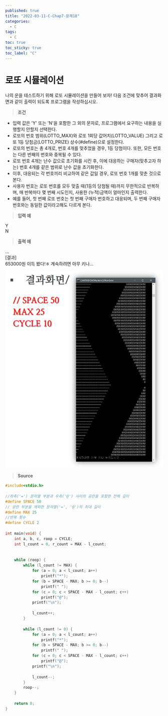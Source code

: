 ```yaml
---
published: true
title: "2022-03-11-C-Chap7-문제18"
categories:
  - C
tags:
  - C
toc: true
toc_sticky: true
toc_label: "C"
---
```


# 로또 시뮬레이션

나의 운을 테스트하기 위해 로또 시뮬레이션을 만들어 보자! 다음 조건에 맞추어 결과화면과 같이 출력이 되도록 프로그램을 작성하십시오.

> **조건**

- 입력 값은 'Y' 또는 'N'을 포함한 그 외의 문자로, 프로그램에서 요구하는 내용을 실행할지 안할지 선택한다.
- 로또의 번호 범위(LOTTO_MAX)와 로또 1회당 값어치(LOTTO_VALUE) 그리고 로또 1등 당첨금(LOTTO_PRIZE) 상수(#define)으로 설정한다.
- 로또의 번호는 총 4개로, 번호 4개를 맞추었을 경우, 1등 당첨이다. 또한, 모든 번호는 다른 번째의 번호와 중복될 수 있다.
- 로또 번호 4개는 난수 값으로 초기화를 시킨 후, 이에 대응하는 구매자(맞추고자 하는) 번호 4개를 같은 범위로 난수 값을 초기화한다.
- 이후, 대응되는 각 번호끼리 비교하여 같은 값일 경우, 로또 번호 1개를 맞춘 것으로 본다.
- 사용자 번호는 로또 번호를 모두 맞출 때(1등의 당첨될 때)까지 무한적으로 반복하며, 매 반복마다 몇 번째 시도인지, 사용한 (누적)금액이 얼마인지 출력한다.
- 예를 들어, 첫 번째 로또 번호는 첫 번째 구매자 번호하고 대응되며, 두 번째 구매자 번호와는 동일한 값이라고해도 다르게 본다.

> **입력 예**

Y  
N

> **출력 예**

...  
[결과]  
653000원 이득 봤다!ㅎ
계속하려면 아무 키나...

![image](https://github.com/222SeungHyun/222SeungHyun.github.io/blob/master/_images/%EA%B8%B0%EC%B4%88%ED%94%84%EB%A1%9C%EA%B7%B8%EB%9E%98%EB%B0%8D%207%EC%9E%A5%20%EC%8B%A4%EC%8A%B5-%EB%AC%B8%EC%A0%9C17.png?raw=true)

> **Source**

```C++
#include<stdio.h>

//좌측('=') 문자열 부분과 우측('@') 사이의 공란을 포함한 전체 길이
#define SPACE 50
// 공란 부분을 제외한 문자열('=', '@')의 최대 길이
#define MAX 25
//반복 횟수
#define CYCLE 2

int main(void) {
	int a, b, c, roop = CYCLE;
	int l_count = 0, r_count = MAX - l_count;


	while (roop) {
		while (l_count != MAX) {
			for (a = 0; a < l_count; a++)
				printf("*");
			for (b = SPACE - MAX; b >= 0; b--)
				printf(" ");
			for (c = 0; c < SPACE - MAX - l_count; c++)
				printf("@");
			printf("\n");

			l_count++;
		}

		while (l_count != 0) {
			for (a = 0; a < l_count; a++)
				printf("*");
			for (b = SPACE - MAX; b >= 0; b--)
				printf(" ");
			for (c = 0; c < SPACE - MAX - l_count; c++)
				printf("@");
			printf("\n");

			l_count--;
		}
		roop--;
	}

	return 0;
}
```
